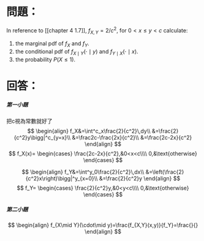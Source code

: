 # 問題：
In reference to [[chapter 4 1.7]], 
$f_{X,Y}=2/c^2$, for $0<x\leq y < c$
calculate:
1. the marginal pdf of $f_X$ and $f_Y$.
2. the conditional pdf of $f_{X\mid Y}(\cdot\mid y)$ and $f_{Y\mid X}(\cdot\mid x)$.
3. the probability $P(X\leq1)$.
# 回答：
##### 第一小題
把c視為常數就好了
$$
\begin{align}
f_X&=\int^c_x\frac{2}{c^2}\,dy\\
&=\frac{2}{c^2}y\bigg|^c_{y=x}\\
&=\frac2c-\frac{2x}{c^2}\\
&=\frac{2c-2x}{c^2}
\end{align}
$$
$$
f_X(x)=
\begin{cases}
\frac{2c-2x}{c^2},&0<x<c\\\\
0,&\text{otherwise}
\end{cases}
$$

$$
\begin{align}
f_Y&=\int^y_0\frac{2}{c^2}\,dx\\
&=\left(\frac{2}{c^2}x\right)\bigg|^y_{x=0}\\
&=\frac{2}{c^2}y
\end{align}
$$
$$
f_Y=
\begin{cases}
\frac{2}{c^2}y,&0<y<c\\\\
0,&\text{otherwise}
\end{cases}
$$
##### 第二小題
$$
\begin{align}
f_{X\mid Y}(\cdot\mid y)=\frac{f_{X,Y}(x,y)}{f_Y}=\frac{}{}
\end{align}
$$
